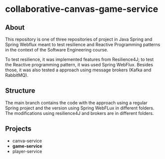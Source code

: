 # collaborative-canvas-game-service

## About

This repository is one of three repositories of project in Java Spring and Spring Webflux meant to test resilience and Reactive Programming patterns in the context of the Software Engineering course.

To test resilience, it was implemented features from Resilience4J; to test the Reactive programming pattern, it was used Spring WebFlux. Besides those, it was also tested a approach using message brokers (Kafka and RabbitMQ).

## Structure

The main branch contains the code with the approach using a regular Spring project and the version using Spring WebFLux in different folders. The modifications using resilience4J and brokers are in different folders.


## Projects

- canva-service
- **game-service**
- player-service

